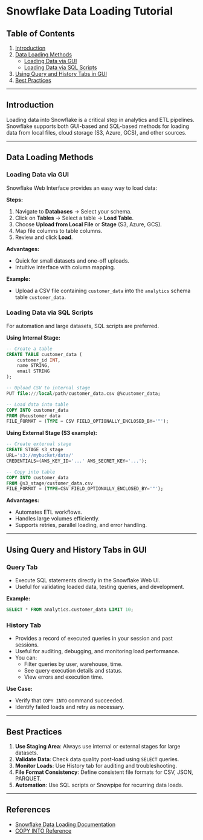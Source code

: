 # Snowflake Data Loading Tutorial

## Table of Contents
1. [Introduction](#introduction)  
2. [Data Loading Methods](#data-loading-methods)  
    - [Loading Data via GUI](#loading-data-via-gui)  
    - [Loading Data via SQL Scripts](#loading-data-via-sql-scripts)  
3. [Using Query and History Tabs in GUI](#using-query-and-history-tabs-in-gui)  
4. [Best Practices](#best-practices)  

---

## Introduction

Loading data into Snowflake is a critical step in analytics and ETL pipelines. Snowflake supports both GUI-based and SQL-based methods for loading data from local files, cloud storage (S3, Azure, GCS), and other sources.

---

## Data Loading Methods

### Loading Data via GUI

Snowflake Web Interface provides an easy way to load data:

**Steps:**
1. Navigate to **Databases** -> Select your schema.
2. Click on **Tables** -> Select a table -> **Load Table**.
3. Choose **Upload from Local File** or **Stage** (S3, Azure, GCS).
4. Map file columns to table columns.
5. Review and click **Load**.

**Advantages:**
- Quick for small datasets and one-off uploads.
- Intuitive interface with column mapping.

**Example:**
- Upload a CSV file containing `customer_data` into the `analytics` schema table `customer_data`.

### Loading Data via SQL Scripts

For automation and large datasets, SQL scripts are preferred.

**Using Internal Stage:**
```sql
-- Create a table
CREATE TABLE customer_data (
    customer_id INT,
    name STRING,
    email STRING
);

-- Upload CSV to internal stage
PUT file:///local/path/customer_data.csv @%customer_data;

-- Load data into table
COPY INTO customer_data
FROM @%customer_data
FILE_FORMAT = (TYPE = CSV FIELD_OPTIONALLY_ENCLOSED_BY='"');
```

**Using External Stage (S3 example):**
```sql
-- Create external stage
CREATE STAGE s3_stage
URL='s3://mybucket/data/'
CREDENTIALS=(AWS_KEY_ID='...' AWS_SECRET_KEY='...');

-- Copy into table
COPY INTO customer_data
FROM @s3_stage/customer_data.csv
FILE_FORMAT = (TYPE=CSV FIELD_OPTIONALLY_ENCLOSED_BY='"');
```

**Advantages:**
- Automates ETL workflows.
- Handles large volumes efficiently.
- Supports retries, parallel loading, and error handling.

---

## Using Query and History Tabs in GUI

### Query Tab
- Execute SQL statements directly in the Snowflake Web UI.
- Useful for validating loaded data, testing queries, and development.

**Example:**
```sql
SELECT * FROM analytics.customer_data LIMIT 10;
```

### History Tab
- Provides a record of executed queries in your session and past sessions.
- Useful for auditing, debugging, and monitoring load performance.
- You can:
  - Filter queries by user, warehouse, time.
  - See query execution details and status.
  - View errors and execution time.

**Use Case:**
- Verify that `COPY INTO` command succeeded.
- Identify failed loads and retry as necessary.

---

## Best Practices

1. **Use Staging Area**: Always use internal or external stages for large datasets.
2. **Validate Data**: Check data quality post-load using `SELECT` queries.
3. **Monitor Loads**: Use History tab for auditing and troubleshooting.
4. **File Format Consistency**: Define consistent file formats for CSV, JSON, PARQUET.
5. **Automation**: Use SQL scripts or Snowpipe for recurring data loads.

---

## References

- [Snowflake Data Loading Documentation](https://docs.snowflake.com/en/user-guide/data-load-overview.html)  
- [COPY INTO Reference](https://docs.snowflake.com/en/sql-reference/sql/copy-into-table.html)

